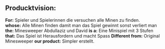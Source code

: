 ## Producktvision:

**For:** Spieler und Spielerinnen die versuchen alle Minen zu finden.<br />
**whose:** Alle Minen finden damit man das Spiel gewinnt sonst verliert man
**the:** Minesweeper Abdullaziz und David
**is a:** Eine Minispiel mit 3 Stufen
**that:** Das Spiel ist Herausfordern und macht Spass
**Different from:** Original Minesweeper
**our product:** Simpler erstellt.


